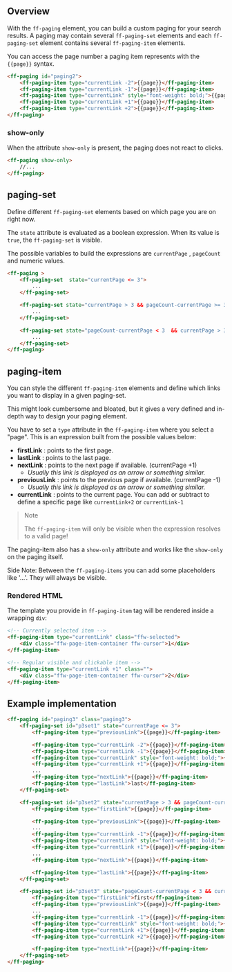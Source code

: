 ## Overview

With the `ff-paging` element, you can build a custom paging for your search results.
A paging may contain several `ff-paging-set` elements and each `ff-paging-set` element contains several `ff-paging-item` elements.

You can access the page number a paging item represents with the `{{page}}` syntax.

```html
<ff-paging id="paging2">
    <ff-paging-item type="currentLink -2">{{page}}</ff-paging-item>
    <ff-paging-item type="currentLink -1">{{page}}</ff-paging-item>
    <ff-paging-item type="currentLink" style="font-weight: bold;">{{page}}</ff-paging-item>
    <ff-paging-item type="currentLink +1">{{page}}</ff-paging-item>
    <ff-paging-item type="currentLink +2">{{page}}</ff-paging-item>
</ff-paging>
```


### show-only

When the attribute `show-only` is present, the paging does not react to clicks.

```html
<ff-paging show-only>
    //...
</ff-paging>
```


## paging-set

Define different `ff-paging-set` elements based on which page you are on right now.

The `state` attribute is evaluated as a boolean expression.
When its value is `true`, the `ff-paging-set` is visible.

The possible variables to build the expressions are `currentPage` , `pageCount` and numeric values.

```html
<ff-paging >
    <ff-paging-set  state="currentPage <= 3">
        ...
    </ff-paging-set>

    <ff-paging-set state="currentPage > 3 && pageCount-currentPage >= 3">
        ...
    </ff-paging-set>

    <ff-paging-set state="pageCount-currentPage < 3  && currentPage > 3">
        ...
    </ff-paging-set>
</ff-paging>
```


## paging-item

You can style the different `ff-paging-item` elements and define which links you want to display in a given paging-set.

This might look cumbersome and bloated, but it gives a very defined and in-depth way to design your paging element.

You have to set a `type` attribute in the `ff-paging-item` where you select a "page".
This is an expression built from the possible values below:

- **firstLink** : points to the first page.
- **lastLink** : points to the last page.
- **nextLink** : points to the next page if available. (currentPage +1)
  - _Usually this link is displayed as an arrow or something similar._
- **previousLink** : points to the previous page if available. (currentPage -1)
  - _Usually this link is displayed as an arrow or something similar._
- **currentLink** : points to the current page. You can add or subtract to define a specific page like `currentLink+2` or `currentLink-1`

> Note
>
> The `ff-paging-item` will only be visible when the expression resolves to a valid page!

The paging-item also has a `show-only` attribute and works like the `show-only` on the paging itself.

Side Note: Between the `ff-paging-items` you can add some placeholders like '...'.
They will always be visible.


### Rendered HTML

The template you provide in `ff-paging-item` tag will be rendered inside a wrapping `div`:

```html
<!-- Currently selected item -->
<ff-paging-item type="currentLink" class="ffw-selected">
	<div class="ffw-page-item-container ffw-cursor">1</div>
</ff-paging-item>

<!-- Regular visible and clickable item -->
<ff-paging-item type="currentLink +1" class="">
	<div class="ffw-page-item-container ffw-cursor">2</div>
</ff-paging-item>
```


## Example implementation

```html
<ff-paging id="paging3" class="paging3">
    <ff-paging-set id="p3set1" state="currentPage <= 3">
        <ff-paging-item type="previousLink">{{page}}</ff-paging-item>

        <ff-paging-item type="currentLink -2">{{page}}</ff-paging-item>
        <ff-paging-item type="currentLink -1">{{page}}</ff-paging-item>
        <ff-paging-item type="currentLink" style="font-weight: bold;">{{page}}</ff-paging-item>
        <ff-paging-item type="currentLink +1">{{page}}</ff-paging-item>
        ...
        <ff-paging-item type="nextLink">{{page}}</ff-paging-item>
        <ff-paging-item type="lastLink">last</ff-paging-item>
    </ff-paging-set>

    <ff-paging-set id="p3set2" state="currentPage > 3 && pageCount-currentPage >= 3">
        <ff-paging-item type="firstLink">{{page}}</ff-paging-item>

        <ff-paging-item type="previousLink">{{page}}</ff-paging-item>
        ...
        <ff-paging-item type="currentLink -1">{{page}}</ff-paging-item>
        <ff-paging-item type="currentLink" style="font-weight: bold;">{{page}}</ff-paging-item>
        <ff-paging-item type="currentLink +1">{{page}}</ff-paging-item>
        ...
        <ff-paging-item type="nextLink">{{page}}</ff-paging-item>

        <ff-paging-item type="lastLink">{{page}}</ff-paging-item>
    </ff-paging-set>

    <ff-paging-set id="p3set3" state="pageCount-currentPage < 3 && currentPage > 3">
        <ff-paging-item type="firstLink">first</ff-paging-item>
        <ff-paging-item type="previousLink">{{page}}</ff-paging-item>
        ...
        <ff-paging-item type="currentLink -1">{{page}}</ff-paging-item>
        <ff-paging-item type="currentLink" style="font-weight: bold;">{{page}}</ff-paging-item>
        <ff-paging-item type="currentLink +1">{{page}}</ff-paging-item>
        <ff-paging-item type="currentLink +2">{{page}}</ff-paging-item>

        <ff-paging-item type="nextLink">{{page}}</ff-paging-item>
    </ff-paging-set>
</ff-paging>
```
